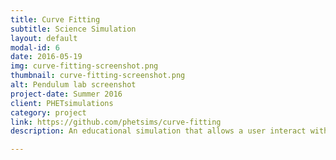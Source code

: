 ```yaml
---
title: Curve Fitting
subtitle: Science Simulation
layout: default
modal-id: 6
date: 2016-05-19
img: curve-fitting-screenshot.png
thumbnail: curve-fitting-screenshot.png
alt: Pendulum lab screenshot
project-date: Summer 2016
client: PHETsimulations
category: project
link: https://github.com/phetsims/curve-fitting
description: An educational simulation that allows a user interact with a graph. User can add and remove point and see how it affects the best fit curve. I am currently contributing to this project on  my free time.

---
```

